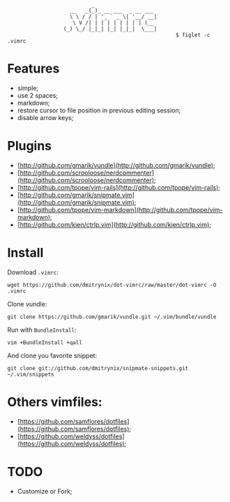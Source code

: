                                _
                        __   _(_)_ __ ___  _ __ ___
                        \ \ / / | '_ ` _ \| '__/ __|
                         \ V /| | | | | | | | | (__
                      (_) \_/ |_|_| |_| |_|_|  \___|
                                                          $ figlet -c .vimrc

# Features

* simple;
* use 2 spaces;
* markdown;
* restore cursor to file position in previous editing session;
* disable arrow keys;

# Plugins

* [http://github.com/gmarik/vundle](http://github.com/gmarik/vundle);
* [http://github.com/scrooloose/nerdcommenter](http://github.com/scrooloose/nerdcommenter);
* [http://github.com/tpope/vim-rails](http://github.com/tpope/vim-rails);
* [http://github.com/gmarik/snipmate.vim](http://github.com/gmarik/snipmate.vim);
* [http://github.com/tpope/vim-markdown](http://github.com/tpope/vim-markdown);
* [http://github.com/kien/ctrlp.vim](http://github.com/kien/ctrlp.vim);

# Install

Download `.vimrc`:

    wget https://github.com/dmitrynix/dot-vimrc/raw/master/dot-vimrc -O .vimrc

Clone vundle:

    git clone https://github.com/gmarik/vundle.git ~/.vim/bundle/vundle

Run with `BundleInstall`:

    vim +BundleInstall +qall

And clone you favorite snippet:

    git clone git://github.com/dmitrynix/snipmate-snippets.git ~/.vim/snippets

# Others vimfiles:

* [https://github.com/samflores/dotfiles](https://github.com/samflores/dotfiles);
* [https://github.com/weldyss/dotfiles](https://github.com/weldyss/dotfiles);

# TODO

* Customize or Fork;
